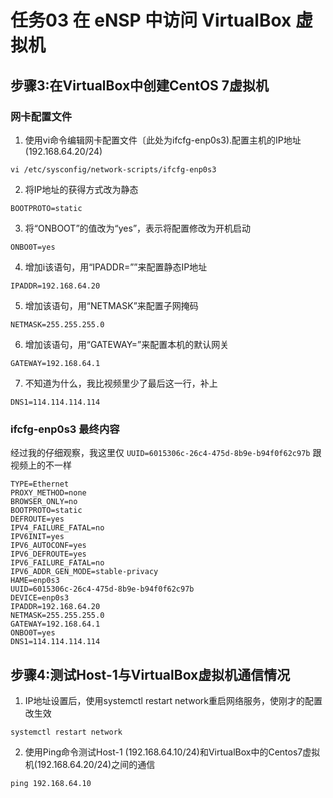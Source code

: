 

# 任务03 在 eNSP 中访问 VirtualBox 虚拟机

## 步骤3:在VirtualBox中创建CentOS 7虚拟机

### 网卡配置文件

1. 使用vi命令编辑网卡配置文件〔此处为ifcfg-enp0s3).配置主机的IP地址(192.168.64.20/24)

```
vi /etc/sysconfig/network-scripts/ifcfg-enp0s3
```

2. 将IP地址的获得方式改为静态

```
BOOTPROTO=static
```

3. 将“ONBOOT”的值改为“yes”，表示将配置修改为开机启动

```
ONBO0T=yes
```

4. 增加i该语句，用“IPADDR=””来配置静态IP地址

```
IPADDR=192.168.64.20
```

5. 增加该语句，用“NETMASK”来配置子网掩码

```
NETMASK=255.255.255.0
```

6.  增加该语句，用“GATEWAY=”来配置本机的默认网关

```
GATEWAY=192.168.64.1
```

7. 不知道为什么，我比视频里少了最后这一行，补上

```
DNS1=114.114.114.114
```

### ifcfg-enp0s3 最终内容

经过我的仔细观察，我这里仅 `UUID=6015306c-26c4-475d-8b9e-b94f0f62c97b` 跟视频上的不一样

```
TYPE=Ethernet
PROXY_METHOD=none
BROWSER_ONLY=no
BOOTPROTO=static
DEFROUTE=yes
IPV4_FAILURE_FATAL=no
IPV6INIT=yes
IPV6_AUTOCONF=yes
IPV6_DEFROUTE=yes
IPV6_FAILURE_FATAL=no
IPV6_ADDR_GEN_MODE=stable-privacy
HAME=enp0s3
UUID=6015306c-26c4-475d-8b9e-b94f0f62c97b
DEVICE=enp0s3
IPADDR=192.168.64.20
NETMASK=255.255.255.0
GATEWAY=192.168.64.1
ONBO0T=yes
DNS1=114.114.114.114
```

## 步骤4:测试Host-1与VirtualBox虚拟机通信情况

1. IP地址设置后，使用systemctl restart network重启网络服务，使刚才的配置改生效

```
systemctl restart network
```

2. 使用Ping命令测试Host-1 (192.168.64.10/24)和VirtualBox中的Centos7虚拟机(192.168.64.20/24)之间的通信

```
ping 192.168.64.10
```

